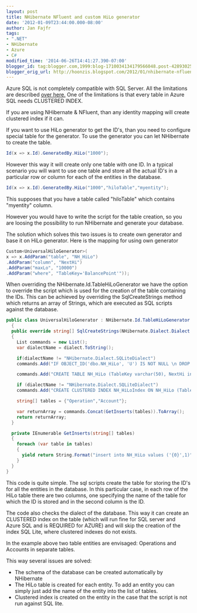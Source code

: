 ```yaml
---
layout: post
title: NHibernate NFluent and custom HiLo generator
date: '2012-01-09T23:44:00.000-08:00'
author: Jan Fajfr
tags:
- ".NET"
- NHibernate
- Azure
- C#
modified_time: '2014-06-26T14:41:27.390-07:00'
blogger_id: tag:blogger.com,1999:blog-1710034134179566048.post-4289302571095177087
blogger_orig_url: http://hoonzis.blogspot.com/2012/01/nhibernate-nfluent-and-custom-hilo.html
---
```

Azure SQL is not completely compatible with SQL Server. All the
limitations are described [over here.](http://msdn.microsoft.com/en-us/library/windowsazure/ee336245.aspx)
One of the limitations is that every table in Azure SQL needs CLUSTERED INDEX.

If you are using NHibernate & NFluent, than any identity mapping will
create clustered index if it can.

If you want to use HiLo generator to get the ID's, than you need to
configure special table for the generator. To use the generator you can
let NHibernate to create the table.

```csharp
Id(x => x.Id).GeneratedBy.HiLo("1000");
```

However this way it will create only one table with one ID. In a typical
scenario you will want to use one table and store all the actual ID's in
a particular row or column for each of the entities in the database.

```csharp
Id(x => x.Id).GeneratedBy.HiLo("1000","hiloTable","myentity");
```

This supposes that you have a table called "hiloTable" which contains
"myentity" column.

However you would have to write the script for the table creation, so
you are loosing the possibility to run NHibernate and generate your
database.

The solution which solves this two issues is to create own generator and
base it on HiLo generator.
Here is the mapping for using own generator

```csharp
Custom<UniversalHiloGenerator>(
x => x.AddParam("table", "NH_HiLo")
.AddParam("column", "NextHi")
.AddParam("maxLo", "10000")
.AddParam("where", "TableKey='BalancePoint'"));
```

When overriding the NHibernate.Id.TableHiLoGenerator we have the option
to override the script which is used for the creation of the table
containing the IDs. This can be achieved by overriding the
SqlCreateStrings method which returns an array of Strings, which are
executed as SQL scripts against the database.


```csharp
public class UniversalHiloGenerator : NHibernate.Id.TableHiLoGenerator
  {
  public override string[] SqlCreateStrings(NHibernate.Dialect.Dialect dialect)
  {
    List commands = new List();
    var dialectName = dialect.ToString();

    if(dialectName != "NHibernate.Dialect.SQLiteDialect")
    commands.Add("IF OBJECT_ID('dbo.NH_HiLo', 'U') IS NOT NULL \n DROP TABLE dbo.NH_HiLo; \nGO");

    commands.Add("CREATE TABLE NH_HiLo (TableKey varchar(50), NextHi int)");

    if (dialectName != "NHibernate.Dialect.SQLiteDialect")
    commands.Add("CREATE CLUSTERED INDEX NH_HiLoIndex ON NH_HiLo (TableKey)");

    string[] tables = {"Operation","Account"};

    var returnArray = commands.Concat(GetInserts(tables)).ToArray();
    return returnArray;
  }

  private IEnumerable GetInserts(string[] tables)
  {
    foreach (var table in tables)
    {
      yield return String.Format("insert into NH_HiLo values ('{0}',1)", table);
    }
  }
}
```

This code is quite simple. The sql scripts create the table for storing
the ID's for all the entities in the database. In this particular case,
in each row of the HiLo table there are two columns, one specifying the
name of the table for which the ID is stored and in the second column is
the ID.

The code also checks the dialect of the database. This way it can create
an CLUSTERED index on the table (which will run fine for SQL server and
Azure SQL and is REQUIRED for AZURE) and will skip the creation of the
index SQL Lite, where clustered indexes do not exists.

In the example above two table entities are envisaged: Operations and
Accounts in separate tables.

This way several issues are solved:

-   The schema of the database can be created automatically by
    NHibernate
-   The HiLo table is created for each entity. To add an entity you can
    simply just add the name of the entity into the list of tables.
-   Clustered index is created on the entity in the case that the script
    is not run against SQL lite.
